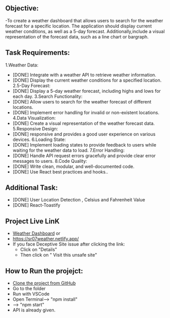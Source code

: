 ## Objective:

-To create a weather dashboard that allows users to search for the weather forecast for a specific
location. The application should display current weather conditions, as well as a 5-day forecast.
Additionally,include a visual representation of the forecast data, such as a line chart or bargraph.

## Task Requirements:

1.Weather Data:

- [DONE] Integrate with a weather API to retrieve weather information.
- [DONE] Display the current weather conditions for a specified location.
  2.5-Day Forecast:
- [DONE] Display a 5-day weather forecast, including highs and lows for each day.
  3.Search Functionality:
- [DONE] Allow users to search for the weather forecast of different locations.
- [DONE] Implement error handling for invalid or non-existent locations.
  4.Data Visualization:
- [DONE] Create a visual representation of the weather forecast data.
  5.Responsive Design:
- [DONE] responsive and provides a good user experience on various devices.
  6.Loading State:
- [DONE] Implement loading states to provide feedback to users while waiting for the
  weather data to load.
  7.Error Handling:
- [DONE] Handle API request errors gracefully and provide clear error messages to users.
  8.Code Quality:
- [DONE] Write clean, modular, and well-documented code.
- [DONE] Use React best practices and hooks..

## Additional Task:

- [DONE] User Location Detection , Celsius and Fahrenheit Value
- [DONE] React-Toastify

## Project Live LinK

- [Weather Dashboard](https://sr07weather.netlify.app/) or
- https://sr07weather.netlify.app/
- If you face Deceptive Site issue after clicking the link:
  - Click on "Details"
  - Then click on " Visit this unsafe site"

## How to Run the projejct:

- [Clone the project from GitHub](https://github.com/MdShamiurR/weather-app-react)
- Go to the folder
- Run with VSCode
- Open Terminal--> "npm install"
- --> "npm start"
- API is already given.
